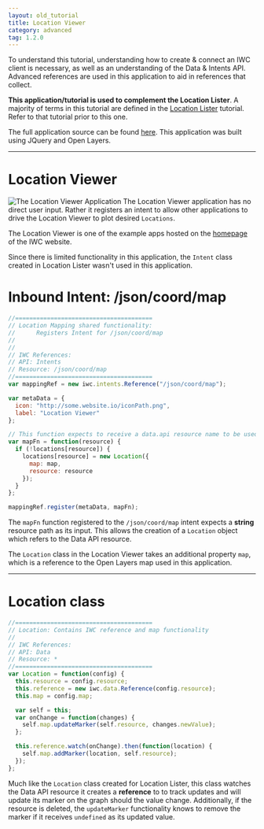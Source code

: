 ```yaml
---
layout: old_tutorial
title: Location Viewer
category: advanced
tag: 1.2.0
---
```

To understand this tutorial, understanding how to create & connect an IWC client
is necessary, as well as an understanding of the Data & Intents API. Advanced
references are used in this application to aid in references that collect.

**This application/tutorial is used to complement the Location Lister**. A majority of
terms in this tutorial are defined in the
[Location Lister](30_locationLister.html) tutorial. Refer to that tutorial prior
to this one.

The full application source can be found [here](https://github.com/ozoneplatform/ozp-demo/tree/master/app/locationViewer). This application was built
using JQuery and Open Layers.

***

# Location Viewer
![The Location Viewer Application](assets/locationViewer.png)
The Location Viewer application has no direct user input. Rather it
registers an intent to allow other applications to drive the Location Viewer
to plot desired `Locations`.


The Location Viewer is one of the example apps hosted on the [homepage]({{site.baseurl}}/)
of the IWC website.

Since there is limited functionality in this application, the `Intent` class
created in Location Lister wasn't used in this application.

# Inbound Intent: /json/coord/map
```js
//=======================================
// Location Mapping shared functionality:
//      Registers Intent for /json/coord/map
//
//
// IWC References:
// API: Intents
// Resource: /json/coord/map
//=======================================
var mappingRef = new iwc.intents.Reference("/json/coord/map");

var metaData = {
  icon: "http://some.website.io/iconPath.png",
  label: "Location Viewer"
};

// This function expects to receive a data.api resource name to be used.
var mapFn = function(resource) {
  if (!locations[resource]) {
    locations[resource] = new Location({
      map: map,
      resource: resource
    });
  }
};

mappingRef.register(metaData, mapFn);
```
The `mapFn` function registered to the `/json/coord/map` intent expects a
**string** resource path as its input. This allows the creation of a `Location`
object which refers to the Data API resource.

The `Location` class in the Location Viewer takes an additional property `map`,
which is a reference to the Open Layers map used in this application.

***

# Location class
```js
//=======================================
// Location: Contains IWC reference and map functionality
//
// IWC References:
// API: Data
// Resource: *
//=======================================
var Location = function(config) {
  this.resource = config.resource;
  this.reference = new iwc.data.Reference(config.resource);
  this.map = config.map;

  var self = this;
  var onChange = function(changes) {
    self.map.updateMarker(self.resource, changes.newValue);
  };

  this.reference.watch(onChange).then(function(location) {
    self.map.addMarker(location, self.resource);
  });
};
```

Much like the `Location` class created for Location Lister, this class watches
the Data API resource it creates a **reference** to to track updates and will
update its marker on the graph should the value change. Additionally, if the
resource is deleted, the `updateMarker` functionality knows to remove the
marker if it receives `undefined` as its updated value.
